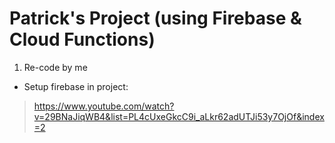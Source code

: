 # Patrick's Project (using Firebase & Cloud Functions)

1. Re-code by me

- Setup firebase in project:

> https://www.youtube.com/watch?v=29BNaJiqWB4&list=PL4cUxeGkcC9i_aLkr62adUTJi53y7OjOf&index=2
